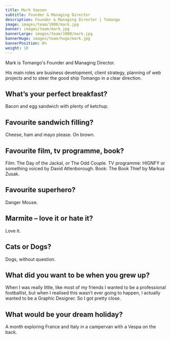 ```yaml
---
title: Mark Vaesen
subtitle: Founder & Managing Director
description: Founder & Managing Director | Tomango
image: images/team/1000/mark.jpg
banner: images/team/mark.jpg
bannerLarge: images/team/1000/mark.jpg
bannerHuge: images/team/huge/mark.jpg
bannerPosition: 8%
weight: 10
---
```


Mark is Tomango's Founder and Managing Director.

His main roles are business development, client strategy, planning of web projects and to steer the good ship Tomango in a clear direction.

## What’s your perfect breakfast?
Bacon and egg sandwich with plenty of ketchup.

## Favourite sandwich filling?
Cheese, ham and mayo please. On brown.

## Favourite film, tv programme, book?
Film: The Day of the Jackal, or The Odd Couple. TV programme: HIGNFY or something voiced by David Attenborough. Book: The Book Thief by Markus Zusak.

## Favourite superhero?
Danger Mouse.

## Marmite – love it or hate it?
Love it.

## Cats or Dogs?
Dogs, without question.

## What did you want to be when you grew up?
When I was really little, like most of my friends I wanted to be a professional footballist, but when I realised this wasn’t ever going to happen, I actually wanted to be a Graphic Designer. So I got pretty close.

## What would be your dream holiday?
A month exploring France and Italy in a campervan with a Vespa on the back.
